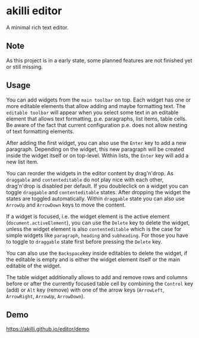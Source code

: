 # akilli editor

A minimal rich text editor.

## Note

As this project is in a early state, some planned features are not finished yet or still missing.

## Usage

You can add widgets from the `main toolbar` on top. Each widget has one or more editable elements that allow adding and maybe formatting text. The `editable toolbar` will appear when you select some text in an editable element that allows text formatting, p.e. paragraphs, list items, table cells. Be aware of the fact that current configuration p.e. does not allow nesting of text formatting elements.

After adding the first widget, you can also use the `Enter` key to add a new paragraph. Depending on the widget, this new paragraph will be created inside the widget itself or on top-level. Within lists, the `Enter` key will add a new list item.

You can reorder the widgets in the editor content by drag'n'drop. As `draggable` and `contenteditable` do not play nice with each other, drag'n'drop is disabled per default. If you doubleclick on a widget you can toggle `draggable` and `contenteditable` states. After dropping the widget the states are toggled automatically. Within `draggable` state you can also use `ArrowUp` and `ArrowDown` keys to move the content.

If a widget is focused, i.e. the widget element is the active element (`document.activeElement`), you can use the `Delete` key to delete the widget, unless the widget element is also `contenteditable` which is the case for simple widgets like `paragraph`, `heading` and `subheading`. For those you have to toggle to `draggable` state first before pressing the `Delete` key.

You can also use the `Backspace`key inside editables to delete the widget, if the editable is empty and is either the widget element itself or the main editable of the widget.

The table widget additionally allows to add and remove rows and columns before or after the currently focused table cell by combining the `Control` key (add) or `Alt` key (remove) with one of the arrow keys (`ArrowLeft`, `ArrowRight`, `ArrowUp`, `ArrowDown`).

## Demo

https://akilli.github.io/editor/demo
